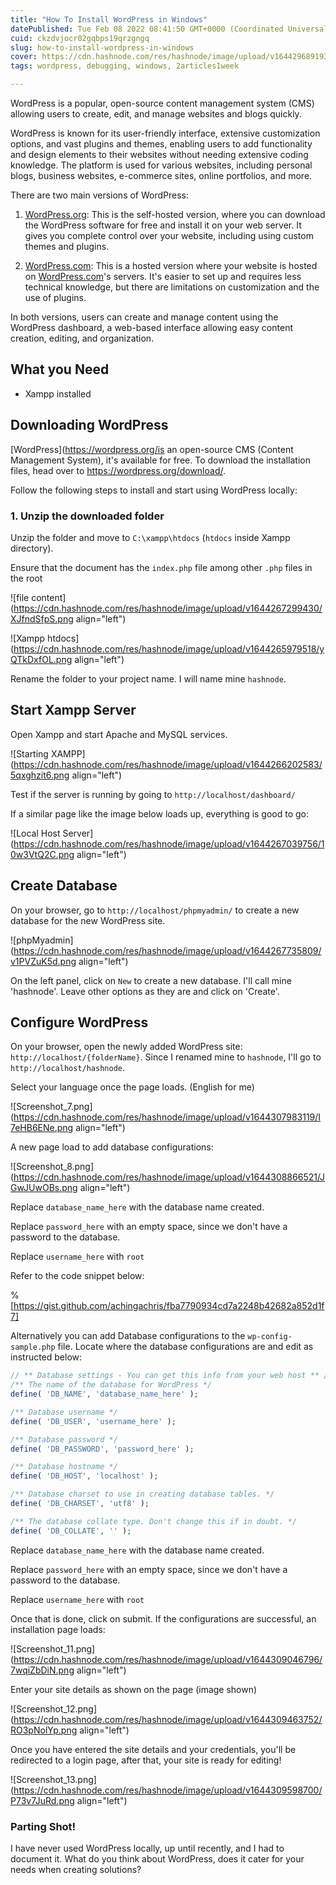 ```yaml
---
title: "How To Install WordPress in Windows"
datePublished: Tue Feb 08 2022 08:41:50 GMT+0000 (Coordinated Universal Time)
cuid: ckzdvjocr02gqbps19qrzgngq
slug: how-to-install-wordpress-in-windows
cover: https://cdn.hashnode.com/res/hashnode/image/upload/v1644296891933/vvxFZqzBU.png
tags: wordpress, debugging, windows, 2articles1week

---
```


WordPress is a popular, open-source content management system (CMS) allowing users to create, edit, and manage websites and blogs quickly.

WordPress is known for its user-friendly interface, extensive customization options, and vast plugins and themes, enabling users to add functionality and design elements to their websites without needing extensive coding knowledge. The platform is used for various websites, including personal blogs, business websites, e-commerce sites, online portfolios, and more.

There are two main versions of WordPress:

1. [WordPress.org](http://WordPress.org): This is the self-hosted version, where you can download the WordPress software for free and install it on your web server. It gives you complete control over your website, including using custom themes and plugins.
    
2. [WordPress.com](http://WordPress.com): This is a hosted version where your website is hosted on [WordPress.com](http://WordPress.com)'s servers. It's easier to set up and requires less technical knowledge, but there are limitations on customization and the use of plugins.
    

In both versions, users can create and manage content using the WordPress dashboard, a web-based interface allowing easy content creation, editing, and organization.

## What you Need

* Xampp installed
    

## Downloading WordPress

\[WordPress\](https://wordpress.org/is an open-source CMS (Content Management System), it's available for free. To download the installation files, head over to https://wordpress.org/download/.

Follow the following steps to install and start using WordPress locally:

### 1\. Unzip the downloaded folder

Unzip the folder and move to `C:\xampp\htdocs` (`htdocs` inside Xampp directory).

Ensure that the document has the `index.php` file among other `.php` files in the root

![file content](https://cdn.hashnode.com/res/hashnode/image/upload/v1644267299430/XJfndSfpS.png align="left")

![Xampp htdocs](https://cdn.hashnode.com/res/hashnode/image/upload/v1644265979518/yQTkDxfOL.png align="left")

Rename the folder to your project name. I will name mine `hashnode`.

## Start Xampp Server

Open Xampp and start Apache and MySQL services.

![Starting XAMPP](https://cdn.hashnode.com/res/hashnode/image/upload/v1644266202583/5qxghzit6.png align="left")

Test if the server is running by going to `http://localhost/dashboard/`

If a similar page like the image below loads up, everything is good to go:

![Local Host Server](https://cdn.hashnode.com/res/hashnode/image/upload/v1644267039756/10w3VtQ2C.png align="left")

## Create Database

On your browser, go to `http://localhost/phpmyadmin/` to create a new database for the new WordPress site.

![phpMyadmin](https://cdn.hashnode.com/res/hashnode/image/upload/v1644267735809/v1PVZuK5d.png align="left")

On the left panel, click on `New` to create a new database. I'll call mine 'hashnode'. Leave other options as they are and click on 'Create'.

## Configure WordPress

On your browser, open the newly added WordPress site: `http://localhost/{folderName}`. Since I renamed mine to `hashnode`, I'll go to `http://localhost/hashnode`.

Select your language once the page loads. (English for me)

![Screenshot_7.png](https://cdn.hashnode.com/res/hashnode/image/upload/v1644307983119/I7eHB6ENe.png align="left")

A new page load to add database configurations:

![Screenshot_8.png](https://cdn.hashnode.com/res/hashnode/image/upload/v1644308866521/JGwJUwOBs.png align="left")

Replace `database_name_here` with the database name created.

Replace `password_here` with an empty space, since we don't have a password to the database.

Replace `username_here` with `root`

Refer to the code snippet below:

%[https://gist.github.com/achingachris/fba7790934cd7a2248b42682a852d1f7] 

Alternatively you can add Database configurations to the `wp-config-sample.php` file. Locate where the database configurations are and edit as instructed below:

```php
// ** Database settings - You can get this info from your web host ** //
/** The name of the database for WordPress */
define( 'DB_NAME', 'database_name_here' );

/** Database username */
define( 'DB_USER', 'username_here' );

/** Database password */
define( 'DB_PASSWORD', 'password_here' );

/** Database hostname */
define( 'DB_HOST', 'localhost' );

/** Database charset to use in creating database tables. */
define( 'DB_CHARSET', 'utf8' );

/** The database collate type. Don't change this if in doubt. */
define( 'DB_COLLATE', '' );
```

Replace `database_name_here` with the database name created.

Replace `password_here` with an empty space, since we don't have a password to the database.

Replace `username_here` with `root`

Once that is done, click on submit. If the configurations are successful, an installation page loads:

![Screenshot_11.png](https://cdn.hashnode.com/res/hashnode/image/upload/v1644309046796/7wqiZbDiN.png align="left")

Enter your site details as shown on the page (image shown)

![Screenshot_12.png](https://cdn.hashnode.com/res/hashnode/image/upload/v1644309463752/RO3pNolYp.png align="left")

Once you have entered the site details and your credentials, you'll be redirected to a login page, after that, your site is ready for editing!

![Screenshot_13.png](https://cdn.hashnode.com/res/hashnode/image/upload/v1644309598700/P73v7JuRd.png align="left")

### Parting Shot!

I have never used WordPress locally, up until recently, and I had to document it. What do you think about WordPress, does it cater for your needs when creating solutions?